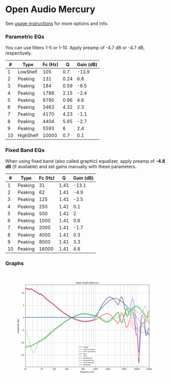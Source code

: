 # Open Audio Mercury
See [usage instructions](https://github.com/jaakkopasanen/AutoEq#usage) for more options and info.

### Parametric EQs
You can use filters 1-5 or 1-10. Apply preamp of -4.7 dB or -4.7 dB, respectively.

|   # | Type      |   Fc (Hz) |    Q |   Gain (dB) |
|-----|-----------|-----------|------|-------------|
|   1 | LowShelf  |       105 | 0.7  |       -13.9 |
|   2 | Peaking   |       131 | 0.24 |         6.8 |
|   3 | Peaking   |       184 | 0.59 |        -6.5 |
|   4 | Peaking   |      1788 | 2.15 |        -2.4 |
|   5 | Peaking   |      9790 | 0.96 |         4.6 |
|   6 | Peaking   |      3463 | 4.32 |         2.3 |
|   7 | Peaking   |      4170 | 4.23 |        -1.1 |
|   8 | Peaking   |      4404 | 5.65 |        -2.7 |
|   9 | Peaking   |      5593 | 6    |         2.4 |
|  10 | HighShelf |     10000 | 0.7  |         0.1 |

### Fixed Band EQs
When using fixed band (also called graphic) equalizer, apply preamp of **-4.8 dB** (if available) and set gains manually with these parameters.

|   # | Type    |   Fc (Hz) |    Q |   Gain (dB) |
|-----|---------|-----------|------|-------------|
|   1 | Peaking |        31 | 1.41 |       -13.1 |
|   2 | Peaking |        62 | 1.41 |        -4.9 |
|   3 | Peaking |       125 | 1.41 |        -2.5 |
|   4 | Peaking |       250 | 1.41 |         0.1 |
|   5 | Peaking |       500 | 1.41 |         2   |
|   6 | Peaking |      1000 | 1.41 |         0.6 |
|   7 | Peaking |      2000 | 1.41 |        -1.7 |
|   8 | Peaking |      4000 | 1.41 |         0.3 |
|   9 | Peaking |      8000 | 1.41 |         3.3 |
|  10 | Peaking |     16000 | 1.41 |         4.6 |

### Graphs
![](./Open%20Audio%20Mercury.png)
